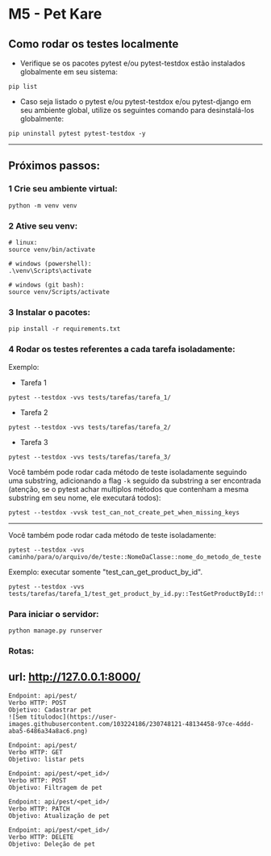 # M5 - Pet Kare

## Como rodar os testes localmente

-   Verifique se os pacotes pytest e/ou pytest-testdox estão instalados globalmente em seu sistema:

```shell
pip list
```

-   Caso seja listado o pytest e/ou pytest-testdox e/ou pytest-django em seu ambiente global, utilize os seguintes comando para desinstalá-los globalmente:

```shell
pip uninstall pytest pytest-testdox -y
```

<hr>

## Próximos passos:

### 1 Crie seu ambiente virtual:

```shell
python -m venv venv
```

### 2 Ative seu venv:

```shell
# linux:
source venv/bin/activate

# windows (powershell):
.\venv\Scripts\activate

# windows (git bash):
source venv/Scripts/activate
```

### 3 Instalar o pacotes:

```shell
pip install -r requirements.txt
```

### 4 Rodar os testes referentes a cada tarefa isoladamente:

Exemplo:

-   Tarefa 1

```shell
pytest --testdox -vvs tests/tarefas/tarefa_1/
```

-   Tarefa 2

```shell
pytest --testdox -vvs tests/tarefas/tarefa_2/
```

-   Tarefa 3

```shell
pytest --testdox -vvs tests/tarefas/tarefa_3/
```

Você também pode rodar cada método de teste isoladamente seguindo uma substring, adicionando a flag `-k` seguido da substring a ser encontrada
(atenção, se o pytest achar multiplos métodos que contenham a mesma substring em seu nome, ele executará todos):

```shell
pytest --testdox -vvsk test_can_not_create_pet_when_missing_keys
```

<hr>

Você também pode rodar cada método de teste isoladamente:

```shell
pytest --testdox -vvs caminho/para/o/arquivo/de/teste::NomeDaClasse::nome_do_metodo_de_teste
```

Exemplo: executar somente "test_can_get_product_by_id".

```shell
pytest --testdox -vvs tests/tarefas/tarefa_1/test_get_product_by_id.py::TestGetProductById::test_can_get_product_by_id
```

### Para iniciar o servidor:

```
python manage.py runserver
```

### Rotas:

## url: http://127.0.0.1:8000/

```
Endpoint: api/pest/
Verbo HTTP: POST
Objetivo: Cadastrar pet
![Sem títulodoc](https://user-images.githubusercontent.com/103224186/230748121-48134458-97ce-4ddd-aba5-6486a34a8ac6.png)
```

```
Endpoint: api/pest/
Verbo HTTP: GET
Objetivo: listar pets
```

```
Endpoint: api/pest/<pet_id>/
Verbo HTTP: POST
Objetivo: Filtragem de pet
```

```
Endpoint: api/pest/<pet_id>/
Verbo HTTP: PATCH
Objetivo: Atualização de pet
```

```
Endpoint: api/pest/<pet_id>/
Verbo HTTP: DELETE
Objetivo: Deleção de pet
```

